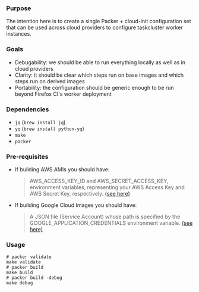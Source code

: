 ### Purpose

The intention here is to create a single Packer + cloud-init configuration set that can be used across cloud providers to configure taskcluster worker instances.

### Goals

- Debugability: we should be able to run everything locally as well as in cloud providers
- Clarity: it should be clear which steps run on base images and which steps run on derived images
- Portability: the configuration should be generic enough to be run beyond Firefox CI's worker deployment

### Dependencies

- `jq` (`brew install jq`)
- `yq` (`brew install python-yq`)
- `make`
- `packer`

### Pre-requisites

- If building AWS AMIs you should have:
    > AWS_ACCESS_KEY_ID and AWS_SECRET_ACCESS_KEY, environment variables, representing your AWS Access Key and AWS Secret Key, respectively. [(see here)](https://www.packer.io/docs/builders/amazon.html#environment-variables)
- If building Google Cloud Images you should have:
    > A JSON file (Service Account) whose path is specified by the GOOGLE_APPLICATION_CREDENTIALS environment variable. [(see here)](https://www.packer.io/docs/builders/googlecompute.html#precedence-of-authentication-methods)

### Usage

```
# packer validate
make validate
# packer build
make build
# packer build -debug
make debug
```
